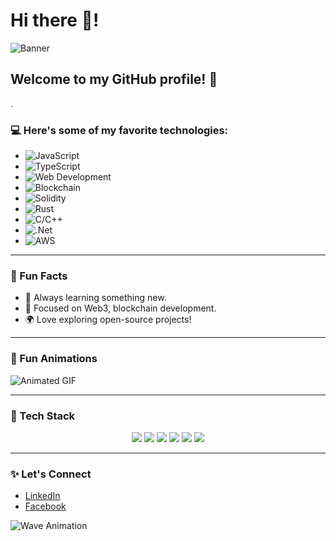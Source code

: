 # Hi there 👋!

![Banner](https://your-banner-image-url.com)

## Welcome to my GitHub profile! 🎨

<p align="center">
  <span style="display: inline-block; overflow: hidden;">
    <span style="display: inline-block; white-space: nowrap; transform: translateX(-100%); animation: slide-in 3s forwards;">
      Hi, I'm Menhythien! I'm passionate about Web3 and blockchain development.
    </span>
  </span>
</p>

<style>
@keyframes slide-in {
  0% {
    transform: translateX(-100%);
  }
  100% {
    transform: translateX(0%);
  }
}
</style>

### 💻 Here's some of my favorite technologies:

- ![JavaScript](https://img.shields.io/badge/JavaScript-%23F7DF1E.svg?style=flat-square&logo=javascript&logoColor=black)
- ![TypeScript](https://img.shields.io/badge/TypeScript-%23007ACC.svg?style=flat-square&logo=typescript&logoColor=white)
- ![Web Development](https://img.shields.io/badge/Web_Development-%2320232A.svg?style=flat-square&logo=html5&logoColor=white)
- ![Blockchain](https://img.shields.io/badge/Blockchain-%233E7AAB.svg?style=flat-square&logo=blockchain&logoColor=white)
- ![Solidity](https://img.shields.io/badge/Solidity-%23363636.svg?style=flat-square&logo=solidity&logoColor=white)
- ![Rust](https://img.shields.io/badge/Rust-%23000000.svg?style=flat-square&logo=rust&logoColor=white)
- ![C/C++](https://img.shields.io/badge/C%2FC++-%2300599C.svg?style=flat-square&logo=cplusplus&logoColor=white)
- ![.Net](https://img.shields.io/badge/.Net-%23512BD4.svg?style=flat-square&logo=dotnet&logoColor=white)
- ![AWS](https://img.shields.io/badge/AWS-%23232F3E.svg?style=flat-square&logo=amazon-aws&logoColor=white)

---

### 🌟 Fun Facts
- 🚀 Always learning something new.
- 🎯 Focused on Web3, blockchain development.
- 🌍 Love exploring open-source projects!

---

### 💖 Fun Animations
![Animated GIF](https://media.giphy.com/media/your-gif-url/giphy.gif)

---

### 🌈 Tech Stack

<p align="center">
  <img src="https://img.shields.io/badge/JavaScript-%23F7DF1E.svg?style=for-the-badge&logo=javascript&logoColor=black" />
  <img src="https://img.shields.io/badge/TypeScript-%23007ACC.svg?style=for-the-badge&logo=typescript&logoColor=white" />
  <img src="https://img.shields.io/badge/Solidity-%23363636.svg?style=for-the-badge&logo=solidity&logoColor=white" />
  <img src="https://img.shields.io/badge/Move-%234C75F2.svg?style=for-the-badge&logo=move&logoColor=white" />
  <img src="https://img.shields.io/badge/Aptos-%233E7AAB.svg?style=for-the-badge&logo=aptos&logoColor=white" />
  <img src="https://img.shields.io/badge/Blockchain-%232A2A2A.svg?style=for-the-badge&logo=blockchain&logoColor=white" />
</p>

---

### ✨ Let's Connect
- [LinkedIn](https://www.linkedin.com/in/dinh-thien-menh-5b59b9299/)
- [Facebook](https://www.facebook.com/Menhythien)


![Wave Animation](https://your-animated-image-url.com)

